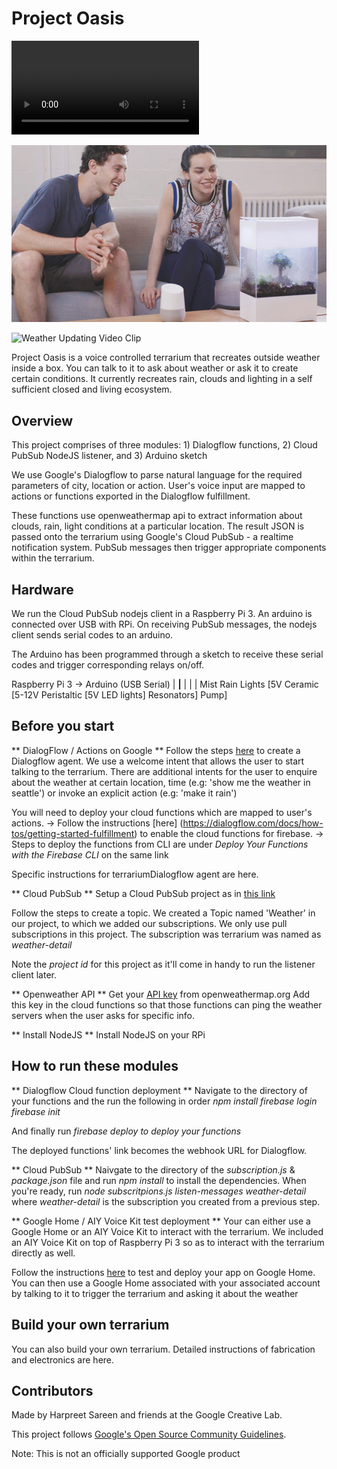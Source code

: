 

# Project Oasis

![Introduction](./project_oasis.mp4)

![Couple tryout out changing weather in Oasis ](./first_view.jpg)

![Weather Updating Video Clip](./oasis.gif)


Project Oasis is a voice controlled terrarium that recreates outside weather inside a box. You can talk to it to ask about weather or ask it to create certain conditions. It currently recreates rain, clouds and lighting in a self sufficient closed and living ecosystem.

## Overview
This project comprises of three modules: 1) Dialogflow functions, 2) Cloud PubSub NodeJS listener, and 3) Arduino sketch

We use Google's Dialogflow to parse natural language for the required parameters of city, location or action. User's voice input are mapped to actions or functions exported in the Dialogflow fulfillment.

These functions use openweathermap api to extract information about clouds, rain, light conditions at a particular location. The result JSON is passed onto the terrarium using Google's Cloud PubSub - a realtime notification system. PubSub messages then trigger appropriate components within the terrarium. 

## Hardware
We run the Cloud PubSub nodejs client in a Raspberry Pi 3. An arduino is connected over USB with RPi. On receiving PubSub messages, the nodejs client sends serial codes to an arduino.

The Arduino has been programmed through a sketch to receive these serial codes and trigger corresponding relays on/off.

Raspberry Pi 3  ->  Arduino (USB Serial)
				             |
			 ________________|________________
			|                |                |
           Mist            Rain             Lights
      [5V Ceramic    [5-12V Peristaltic     [5V LED lights]
      Resonators]          Pump]

## Before you start

** DialogFlow / Actions on Google **
Follow the steps [here](https://developers.google.com/actions/dialogflow/first-app) to create a Dialogflow agent. 
We use a welcome intent that allows the user to start talking to the terrarium.
There are additional intents for the user to enquire about the weather at certain location, time (e.g: 'show me the weather in seattle') or invoke an explicit action (e.g: 'make it rain')

You will need to deploy your cloud functions which are mapped to user's actions. 
-> Follow the instructions [here] (https://dialogflow.com/docs/how-tos/getting-started-fulfillment) to enable the cloud functions for firebase. 
-> Steps to deploy the functions from  CLI are under *Deploy Your Functions with the Firebase CLI* on the same link

Specific instructions for terrariumDialogflow agent are here.

** Cloud PubSub **
Setup a Cloud PubSub project as in [this link](https://cloud.google.com/pubsub/docs/quickstart-console)

Follow the steps to create a topic. We created a Topic named 'Weather' in our project, to which we added our subscriptions.
We only use pull subscriptions in this project. The subscription was terrarium was named as *weather-detail*

Note the *project id* for this project as it'll come in handy to run the listener client later.

** Openweather API **
Get your [API key](https://openweathermap.org/appid#get) from openweathermap.org
Add this key in the cloud functions so that those functions can ping the weather servers when the user asks for specific info.

** Install NodeJS ** 
Install NodeJS on your RPi

## How to run these modules

** Dialogflow Cloud function deployment **
Navigate to the directory of your functions and the run the following in order
*npm install*
*firebase login*
*firebase init*

And finally run
*firebase deploy to deploy your functions*

The deployed functions' link becomes the webhook URL for Dialogflow.

** Cloud PubSub **
Naivgate to the directory of the *subscription.js* & *package.json* file and run *npm install* to install the dependencies.
When you're ready, run *node subscritpions.js listen-messages weather-detail* where *weather-detail* is the subscription you created from a previous step.

** Google Home / AIY Voice Kit test deployment **
Your can either use a Google Home or an AIY Voice Kit to interact with the terrarium. We included an AIY Voice Kit on top of Raspberry Pi 3 so as to interact with the terrarium directly as well.

Follow the instructions [here](https://developers.google.com/actions/smarthome/testing-deploying) to test and deploy your app on Google Home. You can then use a Google Home associated with your associated account by talking to it to trigger the terrarium and asking it about the weather

## Build your own terrarium
You can also build your own terrarium. Detailed instructions of fabrication and electronics are here.

## Contributors
Made by Harpreet Sareen and friends at the Google Creative Lab.


This project follows [Google's Open Source Community Guidelines](https://opensource.google.com/conduct/).

Note: This is not an officially supported Google product
